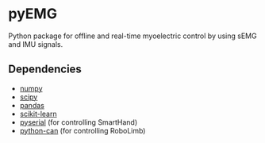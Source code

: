 # pyEMG

Python package for offline and real-time myoelectric control by using sEMG and IMU signals.

## Dependencies
* [numpy](http://www.numpy.org/)
* [scipy](https://www.scipy.org/)
* [pandas](http://pandas.pydata.org/)
* [scikit-learn](http://scikit-learn.org/stable/)
* [pyserial](https://github.com/pyserial/pyserial) (for controlling SmartHand)
* [python-can](https://pypi.python.org/pypi/python-can/) (for controlling RoboLimb)
